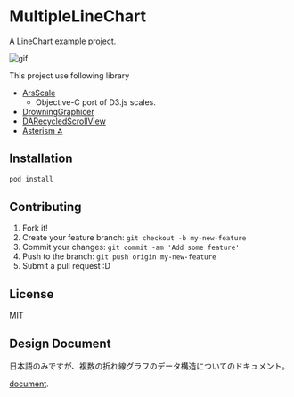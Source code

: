 # MultipleLineChart

A LineChart example project.

![gif](http://gyazo.com/82ca4c3474fb83ef775fd771aadcc925.gif)

This project use following library

* [ArsScale](https://github.com/azu/ArsScale "ArsScale")
    * Objective-C port of D3.js scales.
* [DrowningGraphicer](https://github.com/azu/DrowningGraphicer "azu/DrowningGraphicer")
* [DARecycledScrollView](https://github.com/daria-kopaliani/DARecycledScrollView "DARecycledScrollView")
* [Asterism ⁂](https://github.com/robb/Asterism "Asterism ⁂")

## Installation

```sh
pod install
```


## Contributing

1. Fork it!
2. Create your feature branch: `git checkout -b my-new-feature`
3. Commit your changes: `git commit -am 'Add some feature'`
4. Push to the branch: `git push origin my-new-feature`
5. Submit a pull request :D

## License

MIT

## Design Document

日本語のみですが、複数の折れ線グラフのデータ構造についてのドキュメント。

[document](MultipleLineChart/GraphView/readme.md).
